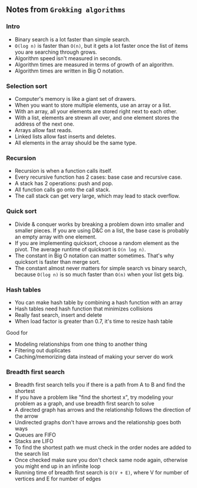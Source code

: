 ## Notes from `Grokking algorithms`

### Intro

- Binary search is a lot faster than simple search.
- `O(log n)` is faster than `O(n)`, but it gets a lot faster once the list of items you are searching through grows.
- Algorithm speed isn't measured in seconds.
- Algorithm times are measured in terms of growth of an algorithm.
- Algorithm times are written in Big O notation.

### Selection sort

- Computer's memory is like a giant set of drawers.
- When you want to store multiple elements, use an array or a list.
- With an array, all your elements are stored right next to each other.
- With a list, elements are strewn all over, and one element stores the address of the next one.
- Arrays allow fast reads.
- Linked lists allow fast inserts and deletes.
- All elements in the array should be the same type.

### Recursion

- Recursion is when a function calls itself.
- Every recursive function has 2 cases: base case and recursive case.
- A stack has 2 operations: push and pop.
- All function calls go onto the call stack.
- The call stack can get very large, which may lead to stack overflow.

### Quick sort

- Divide & conquer works by breaking a problem down into smaller and smaller pieces. If you are using D&C on a list, the base case is probably an empty array with one element.
- If you are implementing quicksort, choose a random element as the pivot. The average runtime of quicksort is `O(n log n)`.
- The constant in Big O notation can matter sometimes. That's why quicksort is faster than merge sort.
- The constant almost never matters for simple search vs binary search, because `O(log n)` is so much faster than `O(n)` when your list gets big.

### Hash tables

- You can make hash table by combining a hash function with an array
- Hash tables need hash function that minimizes collisions
- Really fast search, insert and delete
- When load factor is greater than 0.7, it's time to resize hash table

Good for
- Modeling relationships from one thing to another thing
- Filtering out duplicates
- Caching/memorizing data instead of making your server do work

### Breadth first search

- Breadth first search tells you if there is a path from A to B and find the shortest
- If you have a problem like "find the shortest x", try modeling your problem as a graph, and use breadth first search to solve
- A directed graph has arrows and the relationship follows the direction of the arrow
- Undirected graphs don't have arrows and the relationship goes both ways
- Queues are FIFO
- Stacks are LIFO
- To find the shortest path we must check in the order nodes are added to the search list
- Once checked make sure you don't check same node again, otherwise you might end up in an infinite loop
- Running time of breadth first search is `O(V + E)`, where V for number of vertices and E for number of edges
